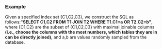 ### Example
Given a specified index set {C1,C2,C3}, 
we construct the SQL as follows:**"SELECT C1,C2 FROM T1 JOIN T2 WHERE T1.C1=a OR T2.C2=b"**, 
where {C1,C2} are the subset of {C1,C2,C3} with maximal joinable columns
**(i.e., choose the columns with the most numbers, which tables they are in can be directly joined)**, 
and a,b are values randomly sampled from the database. 
